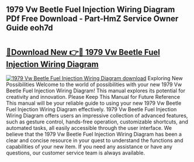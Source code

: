 ## 1979 Vw Beetle Fuel Injection Wiring Diagram PDf Free Download - Part-HmZ Service Owner Guide eoh7d

# <h2><a href="http://dfrohcs.blite.top/?on=1979+Vw+Beetle+Fuel+Injection+Wiring+Diagram">🔗Download New 👉🔴 1979 Vw Beetle Fuel Injection Wiring Diagram</a></h2>

[![1979 Vw Beetle Fuel Injection Wiring Diagram download](https://i.imgur.com/lujVjoI.png)](http://dfrohcs.blite.top/?on=1979+Vw+Beetle+Fuel+Injection+Wiring+Diagram)
Exploring New Possibilities Welcome to the world of possibilities with your new 1979 Vw Beetle Fuel Injection Wiring Diagram! This manual explores its potential for creativity and innovation. Please Keep This Manual for Future Reference This manual will be your reliable guide to using your new 1979 Vw Beetle Fuel Injection Wiring Diagram effectively. 1979 Vw Beetle Fuel Injection Wiring Diagram offers users an impressive collection of advanced features, such as gesture control, hands-free operation, customizable shortcuts, and automated tasks, all easily accessible through the user interface. We believe that the 1979 Vw Beetle Fuel Injection Wiring Diagram has been a clear and concise resource in your quest to understand the functions and capabilities of your new item. If you need any assistance or have any questions, our customer service team is always available.
